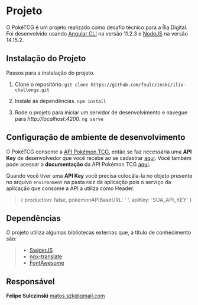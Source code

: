 # Projeto
O PokéTCG é um projeto realizado como desafio técnico para a Ília Digital.
Foi desenvolvido usando [Angular CLI](https://github.com/angular/angular-cli) na versão 11.2.3 e [NodeJS](https://nodejs.org) na versão 14.15.2.

## Instalação do Projeto
Passos para a instalação do projeto.

 1. Clone o repositório.
`git clone https://github.com/fsulczinski/ilia-challenge.git`

 2. Instale as dependências.
 `npm install`

 3. Rode o projeto para iniciar um servidor de desenvolvimento e navegue para *http://localhost:4200*.
 `ng serve`

## Configuração de ambiente de desenvolvimento
O PokéTCG consome a [API Pokémon TCG](https://pokemontcg.io), então se faz necessária uma **API Key** de desenvolvedor que você recebe ao se cadastrar [aqui](https://dev.pokemontcg.io/). Você também pode acessar a **documentação** da API Pokémon TCG [aqui](https://docs.pokemontcg.io/).

Quando você tiver uma **API Key** você precisa colocála-la no objeto presente no arquivo `environment` na pasta raiz da aplicação pois o serviço da aplicação que consome a API a utiliza como Header.

> {
>production: false,
>pokemonAPIBaseURL: ' ',
>apiKey: 'SUA_API_KEY'
> }

## Dependências

O projeto utiliza algumas bibliotecas externas que, a título de conhecimento são:

> - [SwiperJS](https://swiperjs.com/)
> - [ngx-translate](https://github.com/ngx-translate/core)
> - [FontAwesome](https://fontawesome.com/)

## Responsável
**Felipe Sulczinski**
matos.szk@gmail.com
